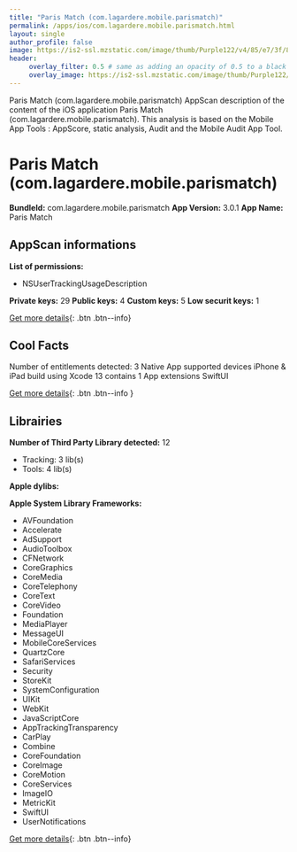 ```yaml
---
title: "Paris Match (com.lagardere.mobile.parismatch)"
permalink: /apps/ios/com.lagardere.mobile.parismatch.html
layout: single
author_profile: false
image: https://is2-ssl.mzstatic.com/image/thumb/Purple122/v4/85/e7/3f/85e73feb-35fb-620a-b85d-a491e34fc9c0/AppIcon-0-1x_U007emarketing-0-0-0-10-0-0-85-220.png/512x512bb.jpg
header: 
     overlay_filter: 0.5 # same as adding an opacity of 0.5 to a black background
     overlay_image: https://is2-ssl.mzstatic.com/image/thumb/Purple122/v4/85/e7/3f/85e73feb-35fb-620a-b85d-a491e34fc9c0/AppIcon-0-1x_U007emarketing-0-0-0-10-0-0-85-220.png/512x512bb.jpg
---
```

Paris Match (com.lagardere.mobile.parismatch) AppScan description of the content of the iOS application Paris Match (com.lagardere.mobile.parismatch). This analysis is based on the Mobile App Tools : AppScore, static analysis, Audit and the Mobile Audit App Tool.

# Paris Match (com.lagardere.mobile.parismatch)

**BundleId:** com.lagardere.mobile.parismatch
**App Version:** 3.0.1
**App Name:** Paris Match


## AppScan informations 

**List of permissions:** 
- NSUserTrackingUsageDescription
  
  
**Private keys:** 29
**Public keys:** 4
**Custom keys:** 5
**Low securit keys:** 1
  
[Get more details](/pricing.html){: .btn .btn--info}

## Cool Facts

Number of entitlements detected: 3
Native App
supported devices iPhone & iPad
build using Xcode 13
contains 1 App extensions
SwiftUI
  
[Get more details](/pricing.html){: .btn .btn--info }

## Librairies 
**Number of Third Party Library detected:** 12
- Tracking: 3 lib(s)
- Tools: 4 lib(s)


**Apple dylibs:**


**Apple System Library Frameworks:**
- AVFoundation
- Accelerate
- AdSupport
- AudioToolbox
- CFNetwork
- CoreGraphics
- CoreMedia
- CoreTelephony
- CoreText
- CoreVideo
- Foundation
- MediaPlayer
- MessageUI
- MobileCoreServices
- QuartzCore
- SafariServices
- Security
- StoreKit
- SystemConfiguration
- UIKit
- WebKit
- JavaScriptCore
- AppTrackingTransparency
- CarPlay
- Combine
- CoreFoundation
- CoreImage
- CoreMotion
- CoreServices
- ImageIO
- MetricKit
- SwiftUI
- UserNotifications


  
[Get more details](/pricing.html){: .btn .btn--info}

